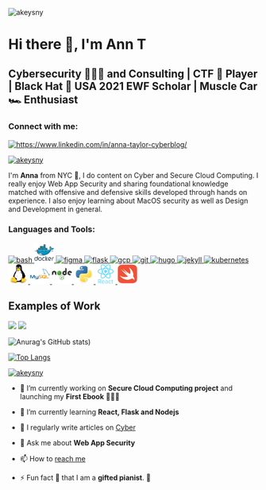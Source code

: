 <p align="left"> <img src="https://komarev.com/ghpvc/?username=akeysny&label=Profile%20views&color=0e75b6&style=flat" alt="akeysny" /> </p>

# Hi there 👋, I'm Ann T
## Cybersecurity 👩🏻‍💻 and Consulting | CTF 🏁 Player | Black Hat 🎩 USA 2021 EWF Scholar | Muscle Car 🏎 Enthusiast 

<h3 align="left">Connect with me:</h3>
<p align="left">
<a href="https://linkedin.com/in/anna-taylor-cyberblog/" target="blank"><img align="center" src="https://raw.githubusercontent.com/rahuldkjain/github-profile-readme-generator/master/src/images/icons/Social/linked-in-alt.svg" alt="https://www.linkedin.com/in/anna-taylor-cyberblog/" height="30" width="40" /></a>
</p>

<p align="left"> <a href="https://twitter.com/akeysny" target="blank"><img src="https://img.shields.io/twitter/follow/akeysny?logo=twitter&style=for-the-badge" alt="akeysny" /></a> </p>


I'm **Anna** from NYC 🗽, I do content on Cyber and Secure Cloud Computing. I really enjoy Web App Security and sharing foundational knowledge matched with offensive and defensive skills developed through hands on experience. I also enjoy learning about MacOS security as well as Design and Development in general. 

<h3 align="left">Languages and Tools:</h3>
<p align="left"> <a href="https://www.gnu.org/software/bash/" target="_blank" rel="noreferrer"> <img src="https://www.vectorlogo.zone/logos/gnu_bash/gnu_bash-icon.svg" alt="bash" width="40" height="40"/> </a> <a href="https://www.docker.com/" target="_blank" rel="noreferrer"> <img src="https://raw.githubusercontent.com/devicons/devicon/master/icons/docker/docker-original-wordmark.svg" alt="docker" width="40" height="40"/> </a> <a href="https://www.figma.com/" target="_blank" rel="noreferrer"> <img src="https://www.vectorlogo.zone/logos/figma/figma-icon.svg" alt="figma" width="40" height="40"/> </a> <a href="https://flask.palletsprojects.com/" target="_blank" rel="noreferrer"> <img src="https://www.vectorlogo.zone/logos/pocoo_flask/pocoo_flask-icon.svg" alt="flask" width="40" height="40"/> </a> <a href="https://cloud.google.com" target="_blank" rel="noreferrer"> <img src="https://www.vectorlogo.zone/logos/google_cloud/google_cloud-icon.svg" alt="gcp" width="40" height="40"/> </a> <a href="https://git-scm.com/" target="_blank" rel="noreferrer"> <img src="https://www.vectorlogo.zone/logos/git-scm/git-scm-icon.svg" alt="git" width="40" height="40"/> </a> <a href="https://gohugo.io/" target="_blank" rel="noreferrer"> <img src="https://api.iconify.design/logos-hugo.svg" alt="hugo" width="40" height="40"/> </a> <a href="https://jekyllrb.com/" target="_blank" rel="noreferrer"> <img src="https://www.vectorlogo.zone/logos/jekyllrb/jekyllrb-icon.svg" alt="jekyll" width="40" height="40"/> </a> <a href="https://kubernetes.io" target="_blank" rel="noreferrer"> <img src="https://www.vectorlogo.zone/logos/kubernetes/kubernetes-icon.svg" alt="kubernetes" width="40" height="40"/> </a> <a href="https://www.linux.org/" target="_blank" rel="noreferrer"> <img src="https://raw.githubusercontent.com/devicons/devicon/master/icons/linux/linux-original.svg" alt="linux" width="40" height="40"/> </a> <a href="https://www.mysql.com/" target="_blank" rel="noreferrer"> <img src="https://raw.githubusercontent.com/devicons/devicon/master/icons/mysql/mysql-original-wordmark.svg" alt="mysql" width="40" height="40"/> </a> <a href="https://nodejs.org" target="_blank" rel="noreferrer"> <img src="https://raw.githubusercontent.com/devicons/devicon/master/icons/nodejs/nodejs-original-wordmark.svg" alt="nodejs" width="40" height="40"/> </a> <a href="https://www.python.org" target="_blank" rel="noreferrer"> <img src="https://raw.githubusercontent.com/devicons/devicon/master/icons/python/python-original.svg" alt="python" width="40" height="40"/> </a> <a href="https://reactjs.org/" target="_blank" rel="noreferrer"> <img src="https://raw.githubusercontent.com/devicons/devicon/master/icons/react/react-original-wordmark.svg" alt="react" width="40" height="40"/> </a> <a href="https://developer.apple.com/swift/" target="_blank" rel="noreferrer"> <img src="https://raw.githubusercontent.com/devicons/devicon/master/icons/swift/swift-original.svg" alt="swift" width="40" height="40"/> </a> </p>


## Examples of Work

<img src="http://g.recordit.co/09BDz7bhcg.gif" width="256" />
<img src="http://g.recordit.co/k1EOcFNtjq.gif" width=256><br>


![Anurag's GitHub stats](https://github-readme-stats.vercel.app/api?username=cybergirll&theme=dracula&show_icons=true?username=cybergirll&count_private=true?username=cybergirll&show_icons=true?username=akeysny&hide=stars,prs))


[![Top Langs](https://github-readme-stats.vercel.app/api/top-langs/?username=akeysny&langs_count=10?username=cybergirll&theme=dracula&show_icons=true)](https://github.com/akeysny/github-readme-stats?username=akeysny&theme=dracula&show_icons=true)


<p align="left"> <a href="https://github.com/ryo-ma/github-profile-trophy"><img src="https://github-profile-trophy.vercel.app/?username=akeysny&theme=dracula" alt="akeysny" /></a> </p>


- 🔭 I’m currently working on **Secure Cloud Computing project** and launching my **First Ebook** 👩🏻‍🏫

- 🌱 I’m currently learning **React, Flask and Nodejs**

- 📝 I regularly write articles on [Cyber](https://akeysny.github.io/posts/)

- 💬 Ask me about **Web App Security**

- 📫 How to [reach me](https://akeysny.github.io/about)

- ⚡ Fun fact 🤩 that I am a **gifted pianist**. 🎹






